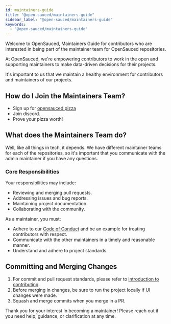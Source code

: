 ```yaml
---
id: maintainers-guide
title: "@open-sauced/maintainers-guide"
sidebar_label: "@open-sauced/maintainers-guide"
keywords:
  - "@open-sauced/maintainers-guide"
---
```


Welcome to OpenSauced, Maintainers Guide for contributors who are interested in being part of the maintainer team for OpenSauced repositories. 

At OpenSauced, we're empowering contributors to work in the open and supporting maintainers to make data-driven decisions for their projects.

It's important to us that we maintain a healthy environment for contributors and maintainers of our projects.

## How do I Join the Maintainers Team?
- Sign up for [opensauced.pizza](https://opensauced.pizza/)
- Join discord.
- Prove your pizza worth!

## What does the Maintainers Team do?
Well, like all things in tech, it depends. We have different maintainer teams for each of the repositories, so it's important that you communicate with the admin maintainer if you have any questions.

### Core Responsibilities
Your responsibilities may include:
- Reviewing and merging pull requests.
- Addressing issues and bug reports.
- Maintaining project documentation.
- Collaborating with the community. 

As a maintainer, you must:
- Adhere to our [Code of Conduct](../contributing/code-of-conduct.md) and be an example for treating contributors with respect.
- Communicate with the other maintainers in a timely and reasonable manner.
- Understand and adhere to project standards.

## Committing and Merging Changes
1. For commit and pull request standards, please refer to [introduction to contributing](../contributing/introduction-to-contributing.md).
2. Before merging in changes, be sure to run the project locally if UI changes were made.
3. Squash and merge commits when you merge in a PR.

Thank you for your interest in becoming a maintainer! Please reach out if you need help, guidance, or clarification at any time.

